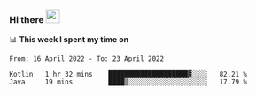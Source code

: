 ### Hi there <a href="https://www.gautamkrishnar.com/"><img src="https://media.giphy.com/media/hvRJCLFzcasrR4ia7z/giphy.gif" width="25px"></a>

📊 **This week I spent my time on**

<!--START_SECTION:waka-->

```text
From: 16 April 2022 - To: 23 April 2022

Kotlin   1 hr 32 mins    ████████████████████▓░░░░   82.21 %
Java     19 mins         ████▒░░░░░░░░░░░░░░░░░░░░   17.79 %
```

<!--END_SECTION:waka-->
